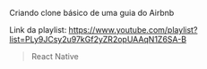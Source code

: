 Criando clone básico de uma guia do Airbnb 

Link da playlist: https://www.youtube.com/playlist?list=PLy9JCsy2u97kGf2yZR2opUAAqN1Z6SA-B

> React Native
